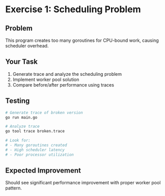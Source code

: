 # Exercise 1: Scheduling Problem

## Problem
This program creates too many goroutines for CPU-bound work, causing scheduler overhead.

## Your Task
1. Generate trace and analyze the scheduling problem
2. Implement worker pool solution  
3. Compare before/after performance using traces

## Testing
```bash
# Generate trace of broken version
go run main.go

# Analyze trace
go tool trace broken.trace

# Look for:
# - Many goroutines created
# - High scheduler latency
# - Poor processor utilization
```

## Expected Improvement
Should see significant performance improvement with proper worker pool pattern.
